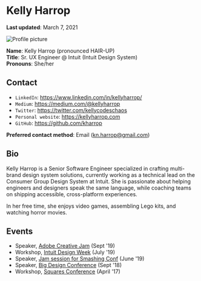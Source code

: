 # Kelly Harrop

**Last updated**: March 7, 2021

![Profile picture](https://pbs.twimg.com/profile_images/1244360737545490433/y_RgmlrB_400x400.jpg)

**Name**: Kelly Harrop (pronounced HAIR-UP)  
**Title**: Sr. UX Engineer @ Intuit (Intuit Design System)    
**Pronouns**: She/her



## Contact

- `LinkedIn`: https://www.linkedin.com/in/kellyharrop/
- `Medium`: https://medium.com/@kellyharrop
- `Twitter`: https://twitter.com/kellycodeschaos
- `Personal website`: https://kellyharrop.com
- `GitHub`: https://github.com/kharrop

**Preferred contact method**: Email (kn.harrop@gmail.com)

## Bio

Kelly Harrop is a Senior Software Engineer specialized in crafting multi-brand design system solutions, currently working as a technical lead on the Consumer Group Design System at Intuit. She is passionate about helping engineers and designers speak the same language, while coaching teams on shipping accessible, cross-platform experiences.

In her free time, she enjoys video games, assembling Lego kits, and watching horror movies.

## Events 

- Speaker, [Adobe Creative Jam](https://www.behance.net/gallery/86354327/Dallas-Creative-Jam-2019) (Sept '19) 
- Workshop, [Intuit Design Week](https://design-week-2019.netlify.app) (July '19)
- Speaker, [Jam session for Smashing Conf](https://smashingconf.com/toronto-2019/jam-session) (June '19)
- Speaker, [Big Design Conference](https://www.slideshare.net/KellyHarrop/engineering-authenticity-crafting-design-systems-with-code) (Sept '18)
- Workshop, [Squares Conference](https://squaresconference.com) (April '17)
